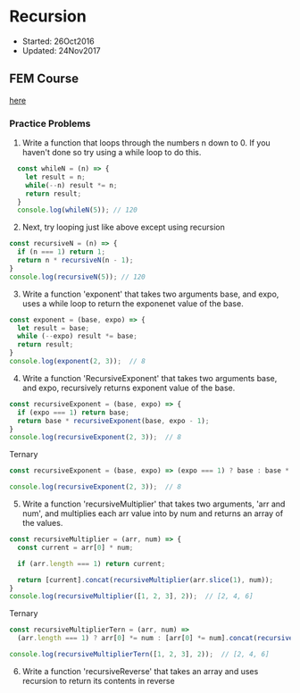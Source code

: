 # Recursion
  - Started: 26Oct2016
  - Updated: 24Nov2017

## FEM Course
 [here](https://frontendmasters.com/courses/data-structures-algorithms/exercise-recursion-interview-questions)

### Practice Problems
 1. Write a function that loops through the numbers n down to 0. If you haven't done so try using a while loop to do this.
  ```javascript
    const whileN = (n) => {
      let result = n;
      while(--n) result *= n;
      return result;
    }
    console.log(whileN(5)); // 120
  ```

 2. Next, try looping just like above except using recursion
   ```javascript
   const recursiveN = (n) => {
     if (n === 1) return 1;
     return n * recursiveN(n - 1);
   }
   console.log(recursiveN(5)); // 120
   ```

 3. Write a function 'exponent' that takes two arguments base, and expo, uses a while loop to return the exponenet value of the base.
   ```javascript
   const exponent = (base, expo) => {
     let result = base;
     while (--expo) result *= base;
     return result;
   }
   console.log(exponent(2, 3));  // 8
   ```

 4. Write a function 'RecursiveExponent' that takes two arguments base, and expo, recursively returns exponent value of the base.
   ```javascript
   const recursiveExponent = (base, expo) => {
     if (expo === 1) return base;
     return base * recursiveExponent(base, expo - 1);
   }
   console.log(recursiveExponent(2, 3));  // 8
   ```
   Ternary
   ```javascript
   const recursiveExponent = (base, expo) => (expo === 1) ? base : base * recursiveExponent(base, expo - 1)

   console.log(recursiveExponent(2, 3));  // 8
   ```

 5. Write a function 'recursiveMultiplier' that takes two arguments, 'arr and num', and multiplies each arr value into by num and returns an array of the values.
   ```javascript
   const recursiveMultiplier = (arr, num) => {
     const current = arr[0] * num;

     if (arr.length === 1) return current;

     return [current].concat(recursiveMultiplier(arr.slice(1), num));
   }
   console.log(recursiveMultiplier([1, 2, 3], 2));  // [2, 4, 6]
   ```
   Ternary
   ```javascript
   const recursiveMultiplierTern = (arr, num) =>
     (arr.length === 1) ? arr[0] *= num : [arr[0] *= num].concat(recursiveMultiplierTern(arr.slice(1), num));

   console.log(recursiveMultiplierTern([1, 2, 3], 2));  // [2, 4, 6]
   ```

 6. Write a function 'recursiveReverse' that takes an array and uses recursion to return its contents in reverse

